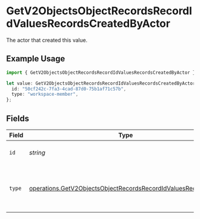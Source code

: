 # GetV2ObjectsObjectRecordsRecordIdValuesRecordsCreatedByActor

The actor that created this value.

## Example Usage

```typescript
import { GetV2ObjectsObjectRecordsRecordIdValuesRecordsCreatedByActor } from "attio-js/models/operations";

let value: GetV2ObjectsObjectRecordsRecordIdValuesRecordsCreatedByActor = {
  id: "50cf242c-7fa3-4cad-87d0-75b1af71c57b",
  type: "workspace-member",
};
```

## Fields

| Field                                                                                                                                          | Type                                                                                                                                           | Required                                                                                                                                       | Description                                                                                                                                    |
| ---------------------------------------------------------------------------------------------------------------------------------------------- | ---------------------------------------------------------------------------------------------------------------------------------------------- | ---------------------------------------------------------------------------------------------------------------------------------------------- | ---------------------------------------------------------------------------------------------------------------------------------------------- |
| `id`                                                                                                                                           | *string*                                                                                                                                       | :heavy_minus_sign:                                                                                                                             | An ID to identify the actor.                                                                                                                   |
| `type`                                                                                                                                         | [operations.GetV2ObjectsObjectRecordsRecordIdValuesRecordsType](../../models/operations/getv2objectsobjectrecordsrecordidvaluesrecordstype.md) | :heavy_minus_sign:                                                                                                                             | The type of actor. [Read more information on actor types here](/docs/actors).                                                                  |